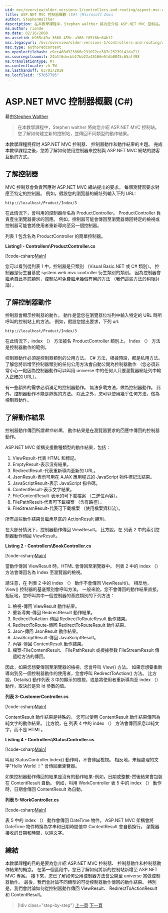 ```yaml
---
uid: mvc/overview/older-versions-1/controllers-and-routing/aspnet-mvc-controllers-overview-cs
title: ASP.NET MVC 控制器概觀 (C#) |Microsoft Docs
author: StephenWalther
description: 在本教學課程中，Stephen walther 將向您介紹 ASP.NET MVC 控制站。 您了解如何建立新的控制站，並傳回不同類型的動作資源...
ms.author: riande
ms.date: 02/16/2008
ms.assetid: b985c49a-3668-455c-a366-f85f6bc64b12
msc.legacyurl: /mvc/overview/older-versions-1/controllers-and-routing/aspnet-mvc-controllers-overview-cs
msc.type: authoredcontent
ms.openlocfilehash: e9ec460d323866e231072ce587c25239141da711
ms.sourcegitcommit: 24b1f6decbb17bb22a45166e5fdb0845c65af498
ms.translationtype: MT
ms.contentlocale: zh-TW
ms.lasthandoff: 03/01/2019
ms.locfileid: "57057795"
---
```

<a name="aspnet-mvc-controller-overview-c"></a>ASP.NET MVC 控制器概觀 (C#)
====================
藉由[Stephen Walther](https://github.com/StephenWalther)

> 在本教學課程中，Stephen walther 將向您介紹 ASP.NET MVC 控制站。 您了解如何建立新的控制站，並傳回不同類型的動作結果。


本教學課程將探討 ASP.NET MVC 控制器、 控制器動作和動作結果的主題。 完成本教學課程之後，您將了解如何使用控制器來控制與 ASP.NET MVC 網站的訪客互動的方式。

## <a name="understanding-controllers"></a>了解控制器

MVC 控制器會負責回應對 ASP.NET MVC 網站提出的要求。 每個瀏覽器要求對應至特定的控制器。 例如，假設您的瀏覽器的網址列輸入下列 URL:

`http://localhost/Product/Index/3`

在此情況下，會叫用的控制器命名為 ProductController。 ProductController 負責產生瀏覽器要求的回應。 例如，控制器可能會傳回至瀏覽器傳回特定的檢視或控制器可能會將使用者重新導向至另一個控制器。

列表 1 包含名為 ProductController 的簡單控制器。

**Listing1 - Controllers\ProductController.cs**

[!code-csharp[Main](aspnet-mvc-controllers-overview-cs/samples/sample1.cs)]

您可以看到從列表 1 中，控制器是只類別 （Visual Basic.NET 或 C# 類別）。 控制器是衍生自基底 system.web.mvc.controller 衍生類別的類別。 因為控制器會繼承自此基底類別，控制站可免費繼承幾個有用的方法 （我們這些方法於稍後討論）。

## <a name="understanding-controller-actions"></a>了解控制器動作

控制器會顯示控制器的動作。 動作是當您在瀏覽器位址列中輸入特定的 URL 時所呼叫的控制站上的方法。 例如，假設您提出要求，下列 url:

`http://localhost/Product/Index/3`

在此情況下，index （） 方法被名 ProductController 類別上。 Index （） 方法是控制器動作的範例。

控制器動作必須是控制器類別的公用方法。 C# 方法，根據預設，都是私用方法。 了解您將新增至控制器類別的任何公用方法會自動公開為控制器動作 （您必須非常小心一點因為控制器動作可以叫用 universe 中的任何人只要瀏覽器網址列中輸入正確的 URL）。

有一些額外的需求必須滿足的控制器動作。 無法多載方法，做為控制器動作。 此外，控制器動作不能是靜態的方法。 除此之外，您可以使用幾乎任何方法，做為控制器動作。

## <a name="understanding-action-results"></a>了解動作結果

控制器動作傳回所謂*動作結果*。 動作結果是在瀏覽器要求的回應中傳回的控制器動作。

ASP.NET MVC 架構支援數種類型的動作結果，包括：

1. ViewResult-代表 HTML 和標記。
2. EmptyResult-表示沒有結果。
3. RedirectResult-代表重新導向至新的 URL。
4. JsonResult-表示可用在 AJAX 應用程式的 JavaScript 物件標記法結果。
5. JavaScriptResult-表示 JavaScript 指令碼。
6. ContentResult-表示文字結果。
7. FileContentResult-表示的可下載檔案 （二進位內容）。
8. FilePathResult-代表可下載檔案 （含有路徑）。
9. FileStreamResult-代表可下載檔案 （使用檔案資料流）。

所有這些動作結果會繼承基底的 ActionResult 類別。

在大部分情況下，控制器動作傳回 ViewResult。 比方說，在 列表 2 中的索引控制器動作傳回 ViewResult。

**Listing 2 - Controllers\BookController.cs**

[!code-csharp[Main](aspnet-mvc-controllers-overview-cs/samples/sample2.cs)]

當動作傳回 ViewResult 時，HTML 會傳回至瀏覽器中。 列表 2 中的 index （） 方法會傳回名為 Index 至瀏覽器的檢視。

請注意，在 列表 2 中的 index （） 動作不會傳回 ViewResult()。 相反地，View() 控制器的基底類別會呼叫方法。 一般來說，您不會傳回的動作結果直接。 相反地，您呼叫其中一個控制器的基底類別的下列方法：

1. 檢視-傳回 ViewResult 動作結果。
2. 重新導向-傳回 RedirectResult 動作結果。
3. RedirectToAction-傳回 RedirectToRouteResult 動作結果。
4. RedirectToRoute-傳回 RedirectToRouteResult 動作結果。
5. Json-傳回 JsonResult 動作結果。
6. JavaScriptResult-傳回 JavaScriptResult。
7. 內容-傳回 ContentResult 動作結果。
8. 檔案-FileContentResult、 FilePathResult 或根據參數 FileStreamResult 傳遞給方法的傳回。

因此，如果您想要傳回至瀏覽器的檢視，您會呼叫 View() 方法。 如果您想要重新導向到另一個控制器動作的使用者，您會呼叫 RedirectToAction() 方法。 比方說，Details() 動作列表 3 中的顯示的檢視，或是將使用者重新導向至 index （） 動作，取決於是否 Id 參數的值。

**列表 3-CustomerController.cs**

[!code-csharp[Main](aspnet-mvc-controllers-overview-cs/samples/sample3.cs)]

ContentResult 動作結果是特殊的。 您可以使用 ContentResult 動作結果傳回為純文字的動作結果。 比方說，在 列表 4 中的 index （） 方法會傳回訊息以純文字，而不是 HTML。

**Listing 4 - Controllers\StatusController.cs**

[!code-csharp[Main](aspnet-mvc-controllers-overview-cs/samples/sample4.cs)]

叫用 StatusController.Index() 動作時，不會傳回檢視。 相反地，未經處理的文字"Hello World ！" 會傳回至瀏覽器。

如果控制器動作傳回的結果是沒有的動作結果-例如，日期或整數-然後結果會包裝在 ContentResult 自動。 例如，叫用 WorkController 表 5 中的 index （） 動作時，日期會傳回 ContentResult 為自動。

**列表 5-WorkController.cs**

[!code-csharp[Main](aspnet-mvc-controllers-overview-cs/samples/sample5.cs)]

表 5 中的 index （） 動作會傳回 DateTime 物件。 ASP.NET MVC 架構會將 DateTime 物件轉換為字串和日期時間值中 ContentResult 會自動換行。 瀏覽器接收的日期和時間，以純文字。

## <a name="summary"></a>總結

本教學課程的目的是要為您介紹 ASP.NET MVC 控制器、 控制器動作和控制器動作結果的概念。 在第一個區段中，您已了解如何將新的控制站新增至 ASP.NET MVC 專案。 接下來，您已了解如何公用控制器方法會公開至 universe 當做控制器動作。 最後，我們會討論不同類型的可從控制器動作傳回的動作結果。 特別是，我們會討論如何從控制器動作傳回 ViewResult、 RedirectToActionResult 和 ContentResult。

> [!div class="step-by-step"]
> [上一頁](creating-an-action-vb.md)
> [下一頁](creating-custom-routes-cs.md)
